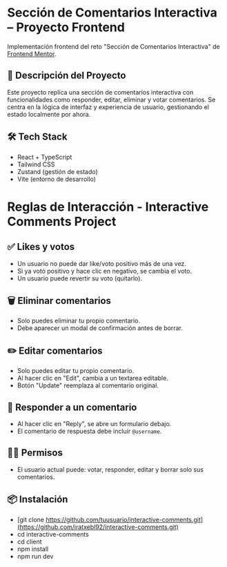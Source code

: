 # Sección de Comentarios Interactiva – Proyecto Frontend

Implementación frontend del reto "Sección de Comentarios Interactiva" de [Frontend Mentor](https://www.frontendmentor.io/challenges/interactive-comments-section-iG1RugEG9).

## 📌 Descripción del Proyecto
Este proyecto replica una sección de comentarios interactiva con funcionalidades como responder, editar, eliminar y votar comentarios. Se centra en la lógica de interfaz y experiencia de usuario, gestionando el estado localmente por ahora.

## 🛠️ Tech Stack
- React + TypeScript
- Tailwind CSS
- Zustand (gestión de estado)
- Vite (entorno de desarrollo)

# Reglas de Interacción - Interactive Comments Project

## ✅ Likes y votos
- Un usuario no puede dar like/voto positivo más de una vez.
- Si ya votó positivo y hace clic en negativo, se cambia el voto.
- Un usuario puede revertir su voto (quitarlo).

## 🗑️ Eliminar comentarios
- Solo puedes eliminar tu propio comentario.
- Debe aparecer un modal de confirmación antes de borrar.

## ✏️ Editar comentarios
- Solo puedes editar tu propio comentario.
- Al hacer clic en "Edit", cambia a un textarea editable.
- Botón "Update" reemplaza al comentario original.

## 🧵 Responder a un comentario
- Al hacer clic en "Reply", se abre un formulario debajo.
- El comentario de respuesta debe incluir `@username`.

## 🕵️‍♂️ Permisos
- El usuario actual puede: votar, responder, editar y borrar solo sus comentarios.

## 📦 Instalación
- [git clone https://github.com/tuusuario/interactive-comments.git](https://github.com/iratxebl92/interactive-comments.git)
- cd interactive-comments
- cd client
- npm install
- npm run dev
